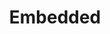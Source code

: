 ---
title: "Embedded"
description: ""
slug: "embedded"
style:
    background: "#d35000"
    color: "#fff"
---